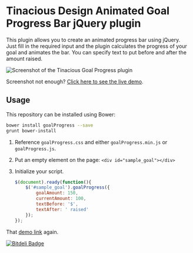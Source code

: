 # Tinacious Design Animated Goal Progress Bar jQuery plugin

This plugin allows you to create an animated progress bar using jQuery. Just fill in the required input and the plugin calculates the progress of your goal and animates the bar. You can specify text to put before and after the amount raised.

![Screenshot of the Tinacious Goal Progress plugin](https://github.com/tinacious/goalProgress/blob/master/screenshot.png?raw=true)

Screenshot not enough? [Click here to see the live demo](http://tinacious.github.io/goalProgress/).

## Usage

This repository can be installed using Bower:

```bash
bower install goalProgress --save
grunt bower-install
```

1. Reference `goalProgress.css` and either `goalProgress.min.js` or `goalProgress.js`.

2. Put an empty element on the page: `<div id="sample_goal"></div>`

3. Initialize your script.
    ```js
    $(document).ready(function(){
        $('#sample_goal').goalProgress({
            goalAmount: 150,
            currentAmount: 100,
            textBefore: '$',
            textAfter: ' raised'
        });
    });
    ```

That [demo link](http://christinaholly.com/sandbox/plugins/goalProgress/) again.

[![Bitdeli Badge](https://d2weczhvl823v0.cloudfront.net/tinacious/goalprogress/trend.png)](https://bitdeli.com/free "Bitdeli Badge")